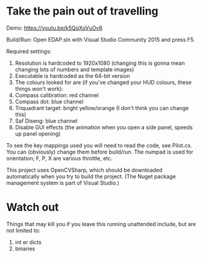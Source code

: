 # Take the pain out of travelling

Demo: https://youtu.be/k5QqXoVuOv8

Build/Run:
Open EDAP.sln with Visual Studio Community 2015 and press F5.

Required settings:

1. Resolution is hardcoded to 1920x1080 (changing this is gonna mean changing lots of numbers and template images)
2. Executable is hardcoded as the 64-bit version
3. The colours looked for are (if you've changed your HUD colours, these things won't work):
  1. Compass calibration: red channel
  2. Compass dot: blue channel
  3. Triquadrant target: bright yellow/orange (I don't think you can change this)
  4. Saf Diseng: blue channel
4. Disable GUI effects (the animation when you open a side panel, speeds up panel opening)


To see the key mappings used you will need to read the code, see Pilot.cs. You can (obviously) change them before build/run. The numpad is used for orientation; F, P, X are various throttle, etc.

This project uses OpenCVSharp, which should be downloaded automatically when you try to build the project. (The Nuget package management system is part of Visual Studio.)

# Watch out

Things that may kill you if you leave this running unattended include, but are not limited to:

1. int er dicts
2. binaries
